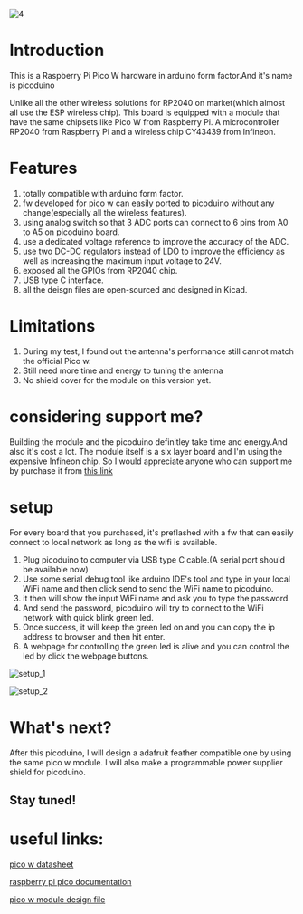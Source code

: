 ![4](https://github.com/yuanyong2024/picoduino/assets/163154773/f443fb34-c6ab-4f50-a258-28a81ed303fb)
# Introduction
This is a Raspberry Pi Pico W hardware in arduino form factor.And it's name is picoduino

Unlike all the other wireless solutions for RP2040 on market(which almost all use the ESP wireless chip).
This board is equipped with a module that have the same chipsets like Pico W from Raspberry Pi. A microcontroller RP2040 from Raspberry Pi and a wireless chip CY43439 from Infineon.

# Features
1. totally compatible with arduino form factor.
2. fw developed for pico  w can easily ported to picoduino without any change(especially all the wireless features).
3. using analog switch so that 3 ADC ports can connect to 6 pins from A0 to A5 on picoduino board.
4. use a dedicated voltage reference to improve the accuracy of the ADC.
5. use two DC-DC regulators instead of LDO to improve the efficiency as well as increasing the maximum input voltage to 24V.
6. exposed all the GPIOs from RP2040 chip.
7. USB type C interface.
8. all the deisgn files are open-sourced and designed in Kicad.
    
# Limitations
1. During my test, I found out the antenna's performance still cannot match the official Pico w.
2. Still need more time and energy to tuning the antenna
3. No shield cover for the module on this version yet.
   
# considering support me?
Building the module and the picoduino definitley take time and energy.And also it's cost a lot. The module itself is a six layer board and I'm using the expensive Infineon chip. 
So I would appreciate anyone who can support me by purchase it from [this link](https://www.elecrow.com/picoduino.html)

# setup
For every board that you purchased, it's preflashed with a fw that can easily connect to local network as long as the wifi is available.
1. Plug picoduino to computer via USB type C cable.(A serial port should be available now)
2. Use some serial debug tool like arduino IDE's tool and type in your local WiFi name and then click send to send the WiFi name to picoduino.
3. it then will show the input WiFi name and ask you to type the password.
4. And send the password, picoduino will try to connect to the WiFi network with quick blink green led.
5. Once success, it will keep the green led on and you can copy the ip address to browser and then hit enter.
6. A webpage for controlling the green led is alive and you can control the led by click the webpage buttons.

![setup_1](https://github.com/yuanyong2024/picoduino/assets/163154773/be988514-2f7a-4296-be63-00dcd634ba4b)

![setup_2](https://github.com/yuanyong2024/picoduino/assets/163154773/806a8995-01f7-4954-a563-5d6b92b7542d)





# What's next?
After this picoduino, I will design a adafruit feather compatible one by using the same pico w module.
I will also make a programmable power supplier shield for picoduino.
## Stay tuned!

# useful links:
[pico w datasheet](https://datasheets.raspberrypi.com/picow/pico-w-datasheet.pdf?_gl=1*pez2dw*_ga*NTM5ODUxMTkxLjE3MTE2MzI0NTI.*_ga_22FD70LWDS*MTcxMTYzMjQ1Mi4xLjAuMTcxMTYzMjQ1Mi4wLjAuMA..)

[raspberry pi pico documentation](https://www.raspberrypi.com/documentation/microcontrollers/raspberry-pi-pico.html#raspberry-pi-pico-w)

[pico w module design file](https://github.com/yuanyong2024/pico_w_module)


